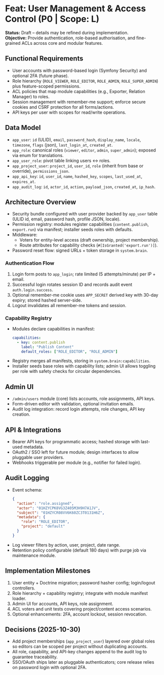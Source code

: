 # Feat: User Management & Access Control (P0 | Scope: L)

**Status:** Draft – details may be refined during implementation.  
**Objective:** Provide authentication, role-based authorisation, and fine-grained ACLs across core and modular features.

## Functional Requirements
- User accounts with password-based login (Symfony Security) and optional 2FA (future phase).
- Role hierarchy (`ROLE_VIEWER`, `ROLE_EDITOR`, `ROLE_ADMIN`, `ROLE_SUPER_ADMIN`) plus feature-scoped permissions.
- ACL policies that map module capabilities (e.g., Exporter, Relation Manager) to roles.
- Session management with remember-me support; enforce secure cookies and CSRF protection for all forms/actions.
- API keys per user with scopes for read/write operations.

## Data Model
- `app_user`: `id` (ULID), `email`, `password_hash`, `display_name`, `locale`, `timezone`, `flags` (json), `last_login_at`, `created_at`.
- `app_role`: canonical roles (`viewer`, `editor`, `admin`, `super_admin`); exposed via enum for translations.
- `app_user_role`: pivot table linking users ↔ roles.
- `app_project_user`: `project_id`, `user_id`, `role` (inherit from base or override), `permissions_json`.
- `app_api_key`: `id`, `user_id`, `name`, `hashed_key`, `scopes`, `last_used_at`, `expires_at`.
- `app_audit_log`: `id`, `actor_id`, `action`, `payload_json`, `created_at`, `ip_hash`.

## Architecture Overview
- Security bundle configured with user provider backed by `app_user` table (ULID id, email, password hash, profile JSON, locale).
- Permission registry: modules register capabilities (`content.publish`, `export.run`) via manifest; installer seeds roles with defaults.
- Middleware:
  - Voters for entity-level access (draft ownership, project membership).
  - Route attributes for capability checks (`#[IsGranted('export.run')]`).
- Password reset flow: signed URLs + token storage in `system.brain`.

### Authentication Flow
1. Login form posts to `app_login`; rate limited (5 attempts/minute) per IP + email.
2. Successful login rotates session ID and records audit event `auth.login.success`.
3. Optional remember-me cookie uses `APP_SECRET` derived key with 30-day expiry; stored hashed server-side.
4. Logout invalidates all remember-me tokens and session.

### Capability Registry
- Modules declare capabilities in manifest:
  ```yaml
  capabilities:
    - key: content.publish
      label: "Publish Content"
      default_roles: ["ROLE_EDITOR", "ROLE_ADMIN"]
  ```
- Registry merges all manifests, storing in `system.brain:capabilities`.
- Installer seeds base roles with capability lists; admin UI allows toggling per role with safety checks for circular dependencies.

## Admin UI
- `/admin/users` module (core) lists accounts, role assignments, API keys.
- Form-driven editor with validation, optional invitation emails.
- Audit log integration: record login attempts, role changes, API key creation.

## API & Integrations
- Bearer API keys for programmatic access; hashed storage with last-used metadata.
- OAuth2 / SSO left for future module; design interfaces to allow pluggable user providers.
- Webhooks triggerable per module (e.g., notifier for failed login).

## Audit Logging
- Event schema:
  ```json
  {
    "action": "role.assigned",
    "actor": "01HZYCPK8VG3Z405M3H9H7A1JV",
    "subject": "01HZYCR08VV6K60ZC3T0131H6Z",
    "metadata": {
      "role": "ROLE_EDITOR",
      "project": "default"
    }
  }
  ```
- Log viewer filters by action, user, project, date range.
- Retention policy configurable (default 180 days) with purge job via maintenance module.

## Implementation Milestones
1. User entity + Doctrine migration; password hasher config; login/logout controllers.
2. Role hierarchy + capability registry; integrate with module manifest loader.
3. Admin UI for accounts, API keys, role assignment.
4. ACL voters and unit tests covering project/content access scenarios.
5. Optional enhancements: 2FA, account lockout, session revocation.

## Decisions (2025-10-30)
- Add project memberships (`app_project_user`) layered over global roles so editors can be scoped per project without duplicating accounts.
- All role, capability, and API-key changes append to the audit log to guarantee traceability.
- SSO/OAuth ships later as pluggable authenticators; core release relies on password login with optional 2FA.
